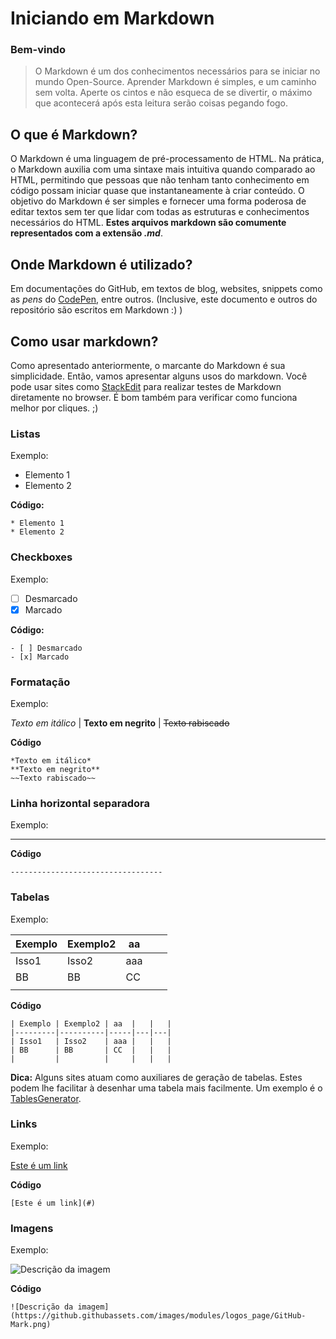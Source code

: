 # Iniciando em Markdown

### Bem-vindo
> O Markdown é um dos conhecimentos necessários para se iniciar no mundo Open-Source. Aprender Markdown é simples, e um caminho sem volta. Aperte os cintos e não esqueca de se divertir, o máximo que acontecerá após esta leitura serão coisas pegando fogo.

## O que é Markdown?
O Markdown é uma linguagem de pré-processamento de HTML. Na prática, o Markdown auxilia com uma sintaxe mais intuitiva quando comparado ao HTML, permitindo que pessoas que não tenham tanto conhecimento em código possam iniciar quase que instantaneamente à criar conteúdo. O objetivo do Markdown é ser simples e fornecer uma forma poderosa de editar textos sem ter que lidar com todas as estruturas e conhecimentos necessários do HTML.
**Estes arquivos markdown são comumente representados com a extensão *.md***.

## Onde Markdown é utilizado?
Em documentações do GitHub, em textos de blog, websites, snippets como as *pens* do [CodePen](https://codepen.io), entre outros.
(Inclusive, este documento e outros do repositório são escritos em Markdown :) )

## Como usar markdown?
Como apresentado anteriormente, o marcante do Markdown é sua simplicidade.
Então, vamos apresentar alguns usos do markdown.
Você pode usar sites como [StackEdit](https://stackedit.io/app#) para realizar testes de Markdown diretamente no browser. É bom também para verificar como funciona melhor por cliques. ;)

### Listas

Exemplo:
* Elemento 1
* Elemento 2

**Código:**
```
* Elemento 1
* Elemento 2
```

### Checkboxes

Exemplo:
- [ ] Desmarcado
- [x] Marcado

**Código:**
```
- [ ] Desmarcado
- [x] Marcado
```

### Formatação

Exemplo:

*Texto em itálico* |
**Texto em negrito** |
~~Texto rabiscado~~ 

**Código**
```
*Texto em itálico*
**Texto em negrito**
~~Texto rabiscado~~
```

### Linha horizontal separadora

Exemplo:

----------------------------------

**Código**
```
----------------------------------
```

### Tabelas

Exemplo:

| Exemplo | Exemplo2 | aa  |   |   |
|---------|----------|-----|---|---|
| Isso1   | Isso2    | aaa |   |   |
| BB      | BB       | CC  |   |   |
|         |          |     |   |   |

**Código**
```
| Exemplo | Exemplo2 | aa  |   |   |
|---------|----------|-----|---|---|
| Isso1   | Isso2    | aaa |   |   |
| BB      | BB       | CC  |   |   |
|         |          |     |   |   |
```

**Dica:** Alguns sites atuam como auxiliares de geração de tabelas. Estes podem lhe facilitar à desenhar uma tabela mais facilmente. Um exemplo é o [TablesGenerator](https://www.tablesgenerator.com/markdown_tables).

### Links

Exemplo:

[Este é um link](#)

**Código**
```
[Este é um link](#)
```

### Imagens

Exemplo:

![Descrição da imagem](https://github.githubassets.com/images/modules/logos_page/GitHub-Mark.png)

**Código**
```
![Descrição da imagem](https://github.githubassets.com/images/modules/logos_page/GitHub-Mark.png)
```
